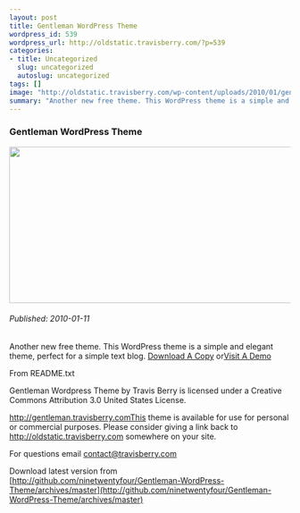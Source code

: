 ```yaml
--- 
layout: post
title: Gentleman WordPress Theme
wordpress_id: 539
wordpress_url: http://oldstatic.travisberry.com/?p=539
categories: 
- title: Uncategorized
  slug: uncategorized
  autoslug: uncategorized
tags: []
image: "http://oldstatic.travisberry.com/wp-content/uploads/2010/01/gentlemanthemecap.jpg"
summary: "Another new free theme. This WordPress theme is a simple and elegant theme, perfect for a simple text blog."
---
```

<article class="post clearfix">
  <h3>Gentleman WordPress Theme</h3>
  <a href="http://gentleman.travisberry.com/" class="postImageLink"><img src="http://oldstatic.travisberry.com/wp-content/uploads/2010/01/gentlemanthemecap.jpg" alt="" class="thumbnail alignleft" width=640 height=280 /></a>
  <h6>Published: 2010-01-11</h6>

Another new free theme. This WordPress theme is a simple and elegant theme, perfect for a simple text blog. [Download A Copy](http://github.com/ninetwentyfour/Gentleman-WordPress-Theme/archives/master) or[Visit A Demo](http://gentleman.travisberry.com/)
<div class="clearfix"></div>
From README.txt

Gentleman Wordpress Theme by Travis Berry is licensed under a Creative Commons Attribution 3.0 United States License.

http://gentleman.travisberry.comThis theme is available for use for personal or commercial purposes. Please consider giving a link back to http://oldstatic.travisberry.com somewhere on your site.

For questions email contact@travisberry.com

Download latest version from [http://github.com/ninetwentyfour/Gentleman-WordPress-Theme/archives/master](http://github.com/ninetwentyfour/Gentleman-WordPress-Theme/archives/master)
</article>